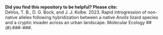__Did you find this repository to be helpful? Please cite:__  
DeVos, T. B., D. G. Bock, and J. J. Kolbe. 2023. Rapid introgression of non-native alleles following hybridization between a native _Anolis_ lizard species and a cryptic invader across an urban landscape. Molecular Ecology ##(#):###-###.
